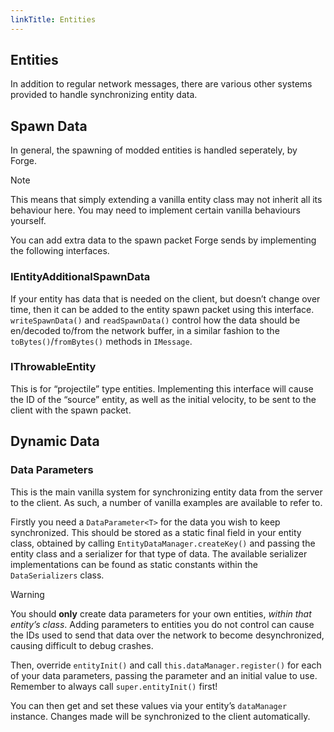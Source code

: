 ```yaml
---
linkTitle: Entities
---
```


<article class="docs-entry">
<h1 id="entities">Entities<a class="headerlink" href="#entities" title="Permanent link"> </a></h1>
<p>In addition to regular network messages, there are various other systems provided to handle synchronizing entity data.</p>
<h2 id="spawn-data">Spawn Data<a class="headerlink" href="#spawn-data" title="Permanent link"> </a></h2>
<p>In general, the spawning of modded entities is handled seperately, by Forge.</p>
<div class="admonition note">
<p class="admonition-title">Note</p>
<p>This means that simply extending a vanilla entity class may not inherit all its behaviour here. You may need to implement certain vanilla behaviours yourself.</p>
</div>
<p>You can add extra data to the spawn packet Forge sends by implementing the following interfaces.</p>
<h3 id="ientityadditionalspawndata">IEntityAdditionalSpawnData<a class="headerlink" href="#ientityadditionalspawndata" title="Permanent link"> </a></h3>
<p>If your entity has data that is needed on the client, but doesn&rsquo;t change over time, then it can be added to the entity spawn packet using this interface. <code>writeSpawnData()</code> and <code>readSpawnData()</code> control how the data should be en/decoded to/from the network buffer, in a similar fashion to the <code>toBytes()</code>/<code>fromBytes()</code> methods in <code>IMessage</code>.</p>
<h3 id="ithrowableentity">IThrowableEntity<a class="headerlink" href="#ithrowableentity" title="Permanent link"> </a></h3>
<p>This is for &ldquo;projectile&rdquo; type entities. Implementing this interface will cause the ID of the &ldquo;source&rdquo; entity, as well as the initial velocity, to be sent to the client with the spawn packet.</p>
<h2 id="dynamic-data">Dynamic Data<a class="headerlink" href="#dynamic-data" title="Permanent link"> </a></h2>
<h3 id="data-parameters">Data Parameters<a class="headerlink" href="#data-parameters" title="Permanent link"> </a></h3>
<p>This is the main vanilla system for synchronizing entity data from the server to the client. As such, a number of vanilla examples are available to refer to.</p>
<p>Firstly you need a <code>DataParameter&lt;T&gt;</code> for the data you wish to keep synchronized. This should be stored as a static final field in your entity class, obtained by calling <code>EntityDataManager.createKey()</code> and passing the entity class and a serializer for that type of data. The available serializer implementations can be found as static constants within the <code>DataSerializers</code> class.</p>
<div class="admonition warning">
<p class="admonition-title">Warning</p>
<p>You should <strong>only</strong> create data parameters for your own entities, <em>within that entity&rsquo;s class</em>.
Adding parameters to entities you do not control can cause the IDs used to send that data over the network to become desynchronized, causing difficult to debug crashes.</p>
</div>
<p>Then, override <code>entityInit()</code> and call <code>this.dataManager.register()</code> for each of your data parameters, passing the parameter and an initial value to use. Remember to always call <code>super.entityInit()</code> first!</p>
<p>You can then get and set these values via your entity&rsquo;s <code>dataManager</code> instance. Changes made will be synchronized to the client automatically.</p>
</article>